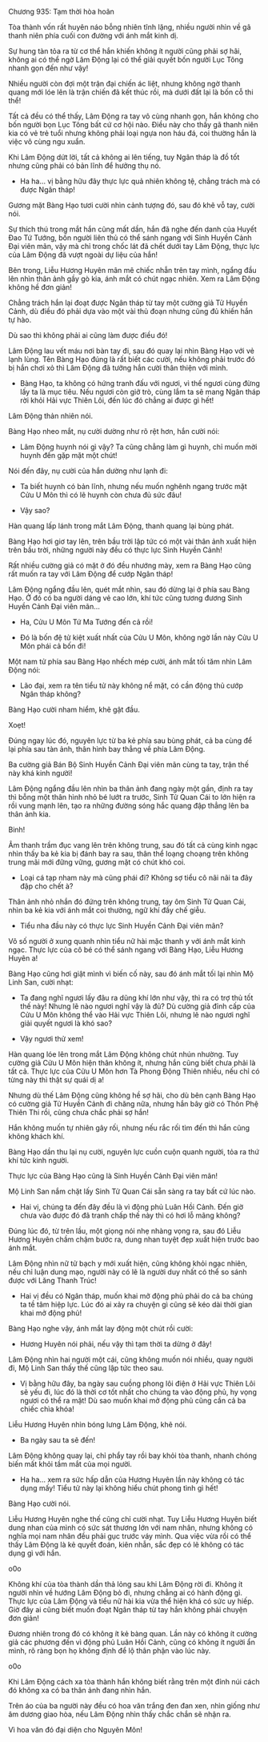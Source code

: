 




Chương 935: Tạm thời hòa hoãn


Tòa thành vốn rất huyên náo bỗng nhiên tĩnh lặng, nhiều người nhìn về gã thanh niên phía cuối con đường với ánh mắt kinh dị.

Sự hung tàn tỏa ra từ cơ thể hắn khiến không ít người cũng phải sợ hãi, không ai có thể ngờ Lâm Động lại có thể giải quyết bốn người Lục Tông nhanh gọn đến như vậy!

Nhiều người còn đợi một trận đại chiến ác liệt, nhưng không ngờ thanh quang mới lóe lên là trận chiến đã kết thúc rồi, mà dưới đất lại là bốn cỗ thi thể!

Tất cả đều có thể thấy, Lâm Động ra tay vô cùng nhanh gọn, hắn không cho bốn người bọn Lục Tông bất cứ cơ hội nào. Điều này cho thấy gã thanh niên kia có vẻ trẻ tuổi nhưng không phải loại ngựa non háu đá, coi thường hắn là việc vô cùng ngu xuẩn.

Khi Lâm Động dứt lời, tất cả không ai lên tiếng, tuy Ngân tháp là đồ tốt nhưng cũng phải có bản lĩnh để hưởng thụ nó.

- Ha ha… vị bằng hữu đây thực lực quả nhiên không tệ, chẳng trách mà có được Ngân tháp!

Gương mặt Bàng Hạo tươi cười nhìn cảnh tượng đó, sau đó khẽ vỗ tay, cười nói.

Sự thích thú trong mắt hắn cũng mất dần, hắn đã nghe đến danh của Huyết Đao Tứ Tướng, bốn người liên thủ có thể sánh ngang với Sinh Huyền Cảnh Đại viên mãn, vậy mà chỉ trong chốc lát đã chết dưới tay Lâm Động, thực lực của Lâm Động đã vượt ngoài dự liệu của hắn!

Bên trong, Liễu Hương Huyên mân mê chiếc nhẫn trên tay mình, ngẩng đầu lên nhìn thân ảnh gầy gò kia, ánh mắt có chút ngạc nhiên. Xem ra Lâm Động không hề đơn giản!

Chẳng trách hắn lại đoạt được Ngân tháp từ tay một cường giả Tử Huyền Cảnh, dù điều đó phải dựa vào một vài thủ đoạn nhưng cũng đủ khiến hắn tự hào.

Dù sao thì không phải ai cũng làm được điều đó!

Lâm Động lau vết máu nơi bàn tay đi, sau đó quay lại nhìn Bàng Hạo với vẻ lạnh lùng. Tên Bàng Hạo đúng là rất biết các cười, nếu không phải trước đó bị hắn chơi xỏ thì Lâm Động đã tưởng hắn cười thân thiện với mình.

- Bàng Hạo, ta không có hứng tranh đấu với ngươi, vì thế ngươi cùng đừng lấy ta là mục tiêu. Nếu ngươi còn giở trò, cùng lắm ta sẽ mang Ngân tháp rời khỏi Hải vực Thiên Lôi, đến lúc đó chẳng ai được gì hết!

Lâm Động thản nhiên nói.

Bàng Hạo nheo mắt, nụ cười dường như rõ rệt hơn, hắn cười nói:

- Lâm Động huynh nói gì vậy? Ta cũng chẳng làm gì huynh, chỉ muốn mời huynh đến gặp mặt một chút!

Nói đến đây, nụ cười của hắn dường như lạnh đi:

- Ta biết huynh có bản lĩnh, nhưng nếu muốn nghênh ngang trước mặt Cửu U Môn thì có lẽ huynh còn chưa đủ sức đâu!

- Vậy sao?

Hàn quang lấp lánh trong mắt Lâm Động, thanh quang lại bùng phát.

Bàng Hạo hơi giơ tay lên, trên bầu trời lập tức có một vài thân ảnh xuất hiện trên bầu trời, những người này đều có thực lực Sinh Huyền Cảnh!

Rất nhiều cường giả có mặt ở đó đều nhướng mày, xem ra Bàng Hạo cũng rất muốn ra tay với Lâm Động để cướp Ngân tháp!

Lâm Động ngẩng đầu lên, quét mắt nhìn, sau đó dừng lại ở phía sau Bàng Hạo. Ở đó có ba người dáng vẻ cao lớn, khí tức cũng tương đương Sinh Huyền Cảnh Đại viên mãn…

- Ha, Cửu U Môn Tứ Ma Tướng đến cả rồi!

- Đó là bốn đệ tử kiệt xuất nhất của Cửu U Môn, không ngờ lần này Cửu U Môn phái cả bốn đi!

Một nam tử phía sau Bàng Hạo nhếch mép cười, ánh mắt tối tăm nhìn Lâm Động nói:

- Lão đại, xem ra tên tiểu tử này không nể mặt, có cần động thủ cướp Ngân tháp không?

Bàng Hạo cười nham hiểm, khẽ gật đầu.

Xoẹt!

Đúng ngay lúc đó, nguyên lực từ ba kẻ phía sau bùng phát, cả ba cùng để lại phía sau tàn ảnh, thân hình bay thẳng về phía Lâm Động.

Ba cường giả Bán Bộ Sinh Huyền Cảnh Đại viên mãn cùng ta tay, trận thế này khá kinh người!

Lâm Động ngẩng đầu lên nhìn ba thân ảnh đang ngày một gần, định ra tay thì bỗng một thân hình nhỏ bé lướt ra trước, Sinh Tử Quan Cái to lớn hiện ra rồi vung mạnh lên, tạo ra những đường sóng hắc quang đập thẳng lên ba thân ảnh kia.

Binh!

Âm thanh trầm đục vang lên trên không trung, sau đó tất cả cùng kinh ngạc nhìn thấy ba kẻ kia bị đánh bay ra sau, thân thể loạng choạng trên không trung mãi mới đững vững, gương mặt có chút khó coi.

- Loại cá tạp nham này mà cũng phái đi? Không sợ tiểu cô nãi nãi ta đây đập cho chết à?

Thân ảnh nhỏ nhắn đó đứng trên không trung, tay ôm Sinh Tử Quan Cái, nhìn ba kẻ kia với ánh mắt coi thường, ngữ khí đầy chế giễu.

- Tiểu nha đầu này có thực lực Sinh Huyền Cảnh Đại viên mãn?

Vô số người ở xung quanh nhìn tiểu nữ hài mặc thanh y với ánh mắt kinh ngạc. Thực lực của cô bé có thể sánh ngang với Bàng Hạo, Liễu Hương Huyên a!

Bàng Hạo cũng hơi giật mình vì biến cố này, sau đó ánh mắt tối lại nhìn Mộ Linh San, cười nhạt:

- Ta đang nghĩ ngươi lấy đâu ra dũng khí lớn như vậy, thì ra có trợ thủ tốt thế này! Nhưng lẽ nào ngươi nghĩ vậy là đủ? Dù cường giả đỉnh cấp của Cửu U Môn không thể vào Hải vực Thiên Lôi, nhưng lẽ nào ngươi nghĩ giải quyết ngươi là khó sao?

- Vậy ngươi thử xem!

Hàn quang lóe lên trong mắt Lâm Động không chút nhún nhường. Tuy cường giả Cửu U Môn hiện thân không ít, nhưng hắn cũng biết chưa phải là tất cả. Thực lực của Cửu U Môn hơn Tà Phong Động Thiên nhiều, nếu chỉ có từng này thì thật sự quái dị a!

Nhưng dù thế Lâm Động cũng không hề sợ hãi, cho dù bên cạnh Bàng Hạo có cường giả Tử Huyền Cảnh đi chăng nữa, nhưng hắn bây giờ có Thôn Phệ Thiên Thi rồi, cũng chưa chắc phải sợ hắn!

Hắn không muốn tự nhiên gây rối, nhưng nếu rắc rối tìm đến thì hắn cũng không khách khí.

Bàng Hạo dần thu lại nụ cười, nguyên lực cuồn cuộn quanh người, tỏa ra thứ khí tức kinh người.

Thực lực của Bàng Hạo cũng là Sinh Huyền Cảnh Đại viên mãn!

Mộ Linh San nắm chặt lấy Sinh Tử Quan Cái sẵn sàng ra tay bất cứ lúc nào.

- Hai vị, chúng ta đến đây đều là vì động phủ Luân Hồi Cảnh. Đến giờ chưa vào được đó đã tranh chấp thế này thì có hơi lỗ mãng không?

Đúng lúc đó, từ trên lầu, một giọng nói nhẹ nhàng vọng ra, sau đó Liễu Hương Huyên chầm chậm bước ra, dung nhan tuyệt đẹp xuất hiện trước bao ánh mắt.

Lâm Động nhìn nữ tử bạch y mới xuất hiện, cũng không khỏi ngạc nhiên, nếu chỉ luận dung mạo, người này có lẽ là người duy nhất có thể so sánh được với Lăng Thanh Trúc!

- Hai vị đều có Ngân tháp, muốn khai mở động phủ phải do cả ba chúng ta tề tâm hiệp lực. Lúc đó ai xảy ra chuyện gì cũng sẽ kéo dài thời gian khai mở động phủ!

Bàng Hạo nghe vậy, ánh mắt lay động một chút rồi cười:

- Hương Huyên nói phải, nếu vậy thì tạm thời ta dừng ở đây!

Lâm Động nhìn hai người một cái, cũng không muốn nói nhiều, quay người đi, Mộ Linh San thấy thế cũng lập tức theo sau.

- Vị bằng hữu đây, ba ngày sau cuồng phong lôi điện ở Hải vực Thiên Lôi sẽ yếu đi, lúc đó là thời cơ tốt nhất cho chúng ta vào động phủ, hy vọng ngươi có thể ra mặt! Dù sao muốn khai mở động phủ cũng cần cả ba chiếc chìa khóa!

Liễu Hương Huyên nhìn bóng lưng Lâm Động, khẽ nói.

- Ba ngày sau ta sẽ đến!

Lâm Động không quay lại, chỉ phẩy tay rồi bay khỏi tòa thanh, nhanh chóng biến mất khỏi tầm mắt của mọi người.

- Ha ha… xem ra sức hấp dẫn của Hương Huyên lần này không có tác dụng mấy! Tiểu tử này lại không hiểu chút phong tình gì hết!

Bàng Hạo cười nói.

Liễu Hương Huyên nghe thế cũng chỉ cười nhạt. Tuy Liễu Hương Huyên biết dung nhan của mình có sức sát thương lớn với nam nhân, nhưng không có nghĩa mọi nam nhân đều phải gục trước váy mình. Qua việc vừa rồi có thể thấy Lâm Động là kẻ quyết đoán, kiên nhẫn, sắc đẹp có lẽ không có tác dụng gì với hắn.

o0o

Không khí của tòa thành dần thả lỏng sau khi Lâm Động rời đi. Không ít người nhìn về hướng Lâm Động bỏ đi, nhưng chẳng ai có hành động gì. Thực lực của Lâm Động và tiểu nữ hài kia vừa thể hiện khá có sức uy hiếp. Giờ đây ai cũng biết muốn đoạt Ngân tháp từ tay hắn không phải chuyện đơn giản!

Đương nhiên trong đó có không ít kẻ bàng quan. Lần này có không ít cường giả các phương đến vì động phủ Luân Hồi Cảnh, cũng có không ít người ẩn mình, rõ ràng bọn họ không định để lộ thân phận vào lúc này.

o0o

Khi Lâm Động cách xa tòa thành hắn không biết rằng trên một đỉnh núi cách đó không xa có ba thân ảnh đang nhìn hắn.

Trên áo của ba người này đều có hoa văn trắng đen đan xen, nhìn giống như âm dương giao hòa, nếu Lâm Động nhìn thấy chắc chắn sẽ nhận ra.

Vì hoa văn đó đại diện cho Nguyên Môn!




